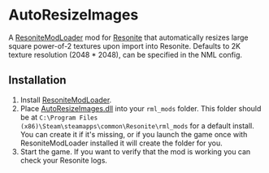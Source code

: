 #  AutoResizeImages

A [ResoniteModLoader](https://github.com/resonite-modding-group/ResoniteModLoader) mod for [Resonite](https://resonite.com/) that automatically resizes large square power-of-2 textures upon import into Resonite. Defaults to 2K texture resolution (2048 * 2048), can be specified in the NML config.

## Installation
1. Install [ResoniteModLoader](https://github.com/neos-modding-group/ResoniteModLoader/releases).
1. Place [AutoResizeImages.dll](https://github.com/dfgHiatus/AutoResizeImages/releases/latest) into your `rml_mods` folder. This folder should be at `C:\Program Files (x86)\Steam\steamapps\common\Resonite\rml_mods` for a default install. You can create it if it's missing, or if you launch the game once with ResoniteModLoader installed it will create the folder for you.
1. Start the game. If you want to verify that the mod is working you can check your Resonite logs.
